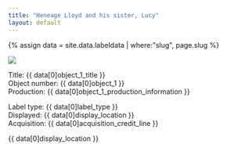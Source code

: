 ```yaml
---
title: "Heneage Lloyd and his sister, Lucy"
layout: default
---
```

{% assign data = site.data.labeldata | where:"slug", page.slug %}
<!-- {{ data }} -->
<img src="{{ data[0]object_1_cover_image }}" class="img-fluid"/>
<p>
Title: {{ data[0]object_1_title }} <br />
Object number: {{ data[0]object_1 }}<br />
Production: {{ data[0]object_1_production_information }}<br />

Label type: {{ data[0]label_type }} <br />
Displayed: {{ data[0]display_location }}<br />
Acquisition: {{ data[0]acquisition_credit_line }}<br />
</p>
<span class="mb-1 mt-1 badge badge-dark p-2">{{ data[0]display_location }}</span>
